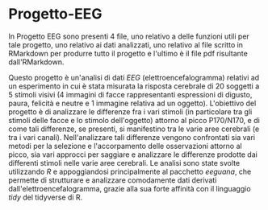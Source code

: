 # Progetto-EEG
In Progetto EEG sono presenti 4 file, uno relativo a delle funzioni utili per tale progetto, uno relativo ai dati analizzati, uno relativo al file scritto in RMarkdown per produrre tutto il progetto e l'ultimo è il file pdf risultante dall'RMarkdown.

Questo progetto è un'analisi di dati *EEG* (elettroencefalogramma) relativi ad un esperimento in cui è stata misurata la risposta cerebrale di 20 soggetti a 5 stimoli visivi (4 immagini di facce rappresentanti espressioni di digusto, paura, felicità e neutre e 1 immagine relativa ad un oggetto).
L'obiettivo del progetto è di analizzare le differenze fra i vari stimoli (in particolare tra gli stimoli delle facce e lo stimolo dell'oggetto) attorno al picco P170/N170, e di come tali differenze, se presenti, si manifestino tra le varie aree cerebrali (e tra i vari canali).
Nell'analizzare tali differenze vengono confrontati sia vari metodi per la selezione e l'accorpamento delle osservazioni attorno al picco, sia vari approcci per saggiare e analizzare le differenze prodotte dai differenti stimoli nelle varie aree cerebrali.
Le analisi sono state svolte utilizzando *R* e appoggiandosi principalmente al pacchetto *eeguana*, che permette di strutturare e analizzare comodamente dati derivati dall'elettroencefalogramma, grazie alla sua forte affinità con il linguaggio *tidy* del tidyverse di R.

